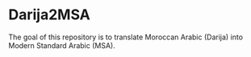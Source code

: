 # Darija2MSA
The goal of this repository is to translate Moroccan Arabic (Darija) into Modern Standard Arabic (MSA).

